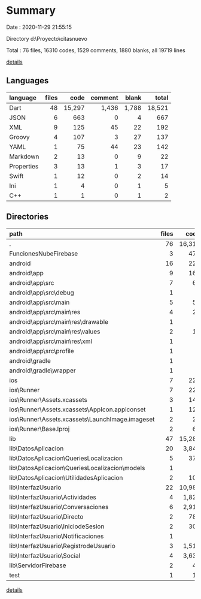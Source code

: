 # Summary

Date : 2020-11-29 21:55:15

Directory d:\Proyecto\citasnuevo

Total : 76 files,  16310 codes, 1529 comments, 1880 blanks, all 19719 lines

[details](details.md)

## Languages
| language | files | code | comment | blank | total |
| :--- | ---: | ---: | ---: | ---: | ---: |
| Dart | 48 | 15,297 | 1,436 | 1,788 | 18,521 |
| JSON | 6 | 663 | 0 | 4 | 667 |
| XML | 9 | 125 | 45 | 22 | 192 |
| Groovy | 4 | 107 | 3 | 27 | 137 |
| YAML | 1 | 75 | 44 | 23 | 142 |
| Markdown | 2 | 13 | 0 | 9 | 22 |
| Properties | 3 | 13 | 1 | 3 | 17 |
| Swift | 1 | 12 | 0 | 2 | 14 |
| Ini | 1 | 4 | 0 | 1 | 5 |
| C++ | 1 | 1 | 0 | 1 | 2 |

## Directories
| path | files | code | comment | blank | total |
| :--- | ---: | ---: | ---: | ---: | ---: |
| . | 76 | 16,310 | 1,529 | 1,880 | 19,719 |
| FuncionesNubeFirebase | 3 | 478 | 0 | 2 | 480 |
| android | 16 | 228 | 47 | 51 | 326 |
| android\app | 9 | 169 | 46 | 38 | 253 |
| android\app\src | 7 | 64 | 43 | 20 | 127 |
| android\app\src\debug | 1 | 4 | 3 | 4 | 11 |
| android\app\src\main | 5 | 56 | 37 | 13 | 106 |
| android\app\src\main\res | 4 | 26 | 21 | 6 | 53 |
| android\app\src\main\res\drawable | 1 | 4 | 7 | 2 | 13 |
| android\app\src\main\res\values | 2 | 14 | 14 | 4 | 32 |
| android\app\src\main\res\xml | 1 | 8 | 0 | 0 | 8 |
| android\app\src\profile | 1 | 4 | 3 | 3 | 10 |
| android\gradle | 1 | 5 | 1 | 1 | 7 |
| android\gradle\wrapper | 1 | 5 | 1 | 1 | 7 |
| ios | 7 | 222 | 2 | 9 | 233 |
| ios\Runner | 7 | 222 | 2 | 9 | 233 |
| ios\Runner\Assets.xcassets | 3 | 148 | 0 | 4 | 152 |
| ios\Runner\Assets.xcassets\AppIcon.appiconset | 1 | 122 | 0 | 1 | 123 |
| ios\Runner\Assets.xcassets\LaunchImage.imageset | 2 | 26 | 0 | 3 | 29 |
| ios\Runner\Base.lproj | 2 | 61 | 2 | 2 | 65 |
| lib | 47 | 15,283 | 1,426 | 1,781 | 18,490 |
| lib\DatosAplicacion | 20 | 3,842 | 431 | 695 | 4,968 |
| lib\DatosAplicacion\QueriesLocalizacion | 5 | 378 | 82 | 74 | 534 |
| lib\DatosAplicacion\QueriesLocalizacion\models | 1 | 6 | 0 | 3 | 9 |
| lib\DatosAplicacion\UtilidadesAplicacion | 2 | 106 | 0 | 14 | 120 |
| lib\InterfazUsuario | 22 | 10,987 | 982 | 983 | 12,952 |
| lib\InterfazUsuario\Actividades | 4 | 1,825 | 29 | 242 | 2,096 |
| lib\InterfazUsuario\Conversaciones | 6 | 2,910 | 805 | 217 | 3,932 |
| lib\InterfazUsuario\Directo | 2 | 786 | 22 | 50 | 858 |
| lib\InterfazUsuario\IniciodeSesion | 2 | 308 | 26 | 48 | 382 |
| lib\InterfazUsuario\Notificaciones | 1 | 5 | 0 | 8 | 13 |
| lib\InterfazUsuario\RegistrodeUsuario | 3 | 1,519 | 88 | 133 | 1,740 |
| lib\InterfazUsuario\Social | 4 | 3,634 | 12 | 285 | 3,931 |
| lib\ServidorFirebase | 2 | 49 | 6 | 18 | 73 |
| test | 1 | 14 | 10 | 7 | 31 |

[details](details.md)